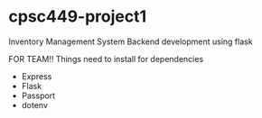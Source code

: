 # cpsc449-project1
Inventory Management System Backend development using flask

FOR TEAM!!
Things need to install for dependencies 
- Express
- Flask
- Passport
- dotenv
